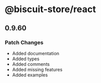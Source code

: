 # @biscuit-store/react

## 0.9.60
### Patch Changes

- Added documentation
- Added types
- Added comments
- Added missing features
- Added examples

